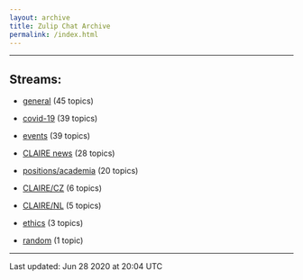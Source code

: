 ```yaml
---
layout: archive
title: Zulip Chat Archive
permalink: /index.html
---
```


---

## Streams:

* [general](stream/201199-general/index.html) (45 topics)

* [covid-19](stream/226112-covid-19/index.html) (39 topics)

* [events](stream/201207-events/index.html) (39 topics)

* [CLAIRE news](stream/201957-CLAIRE-news/index.html) (28 topics)

* [positions/academia](stream/203258-positions/academia/index.html) (20 topics)

* [CLAIRE/CZ](stream/203399-CLAIRE/CZ/index.html) (6 topics)

* [CLAIRE/NL](stream/203255-CLAIRE/NL/index.html) (5 topics)

* [ethics](stream/228366-ethics/index.html) (3 topics)

* [random](stream/202125-random/index.html) (1 topic)

<hr><p>Last updated: Jun 28 2020 at 20:04 UTC</p>